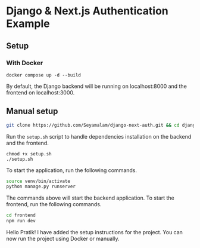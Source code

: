 # Django & Next.js Authentication Example

## Setup

### With Docker

```shell
docker compose up -d --build
```

By default, the Django backend will be running on localhost:8000 and the frontend on localhost:3000. 

## Manual setup

```bash
git clone https://github.com/Seyamalam/django-next-auth.git && cd django-nextjs-auth
```

Run the `setup.sh` script to handle dependencies installation on the backend and the frontend. 

```shell
chmod +x setup.sh
./setup.sh
```

To start the application, run the following commands. 

```bash
source venv/bin/activate
python manage.py runserver
```

The commands above will start the backend application. To start the frontend, run the following commands. 

```bash
cd frontend
npm run dev
```

Hello Pratik! I have added the setup instructions for the project. You can now run the project using Docker or manually.
